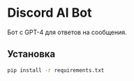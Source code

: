 # Discord AI Bot

Бот с GPT-4 для ответов на сообщения.

## Установка
```bash
pip install -r requirements.txt
